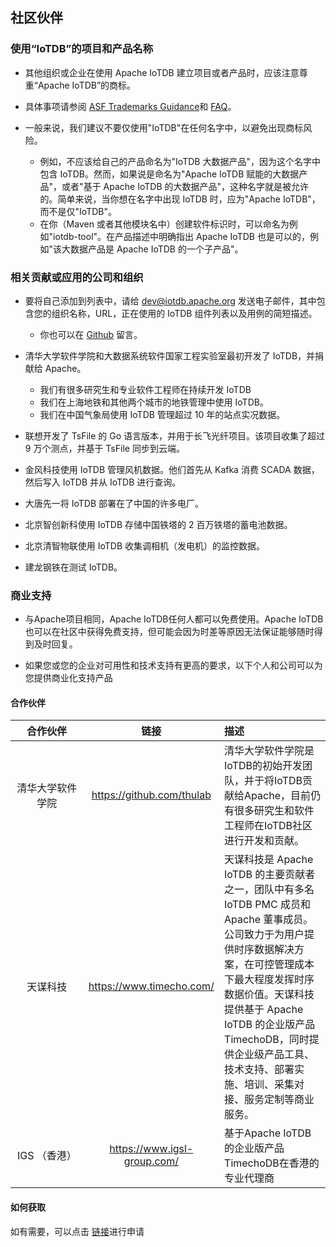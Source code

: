 <!--

    Licensed to the Apache Software Foundation (ASF) under one
    or more contributor license agreements.  See the NOTICE file
    distributed with this work for additional information
    regarding copyright ownership.  The ASF licenses this file
    to you under the Apache License, Version 2.0 (the
    "License"); you may not use this file except in compliance
    with the License.  You may obtain a copy of the License at
    
        http://www.apache.org/licenses/LICENSE-2.0
    
    Unless required by applicable law or agreed to in writing,
    software distributed under the License is distributed on an
    "AS IS" BASIS, WITHOUT WARRANTIES OR CONDITIONS OF ANY
    KIND, either express or implied.  See the License for the
    specific language governing permissions and limitations
    under the License.

-->

## 社区伙伴

### 使用“IoTDB”的项目和产品名称

- 其他组织或企业在使用 Apache IoTDB 建立项目或者产品时，应该注意尊重“Apache IoTDB”的商标。
- 具体事项请参阅 [ASF Trademarks Guidance](https://www.apache.org/foundation/marks/)和 [FAQ](https://www.apache.org/foundation/marks/faq/)。

- 一般来说，我们建议不要仅使用"IoTDB"在任何名字中，以避免出现商标风险。
  - 例如，不应该给自己的产品命名为"IoTDB 大数据产品"，因为这个名字中包含 IoTDB。然而，如果说是命名为"Apache IoTDB 赋能的大数据产品"，或者"基于 Apache IoTDB 的大数据产品"，这种名字就是被允许的。简单来说，当你想在名字中出现 IoTDB 时，应为"Apache IoTDB"，而不是仅"IoTDB"。
  - 在你（Maven 或者其他模块名中）创建软件标识时，可以命名为例如"iotdb-tool"。在产品描述中明确指出 Apache IoTDB 也是可以的，例如"该大数据产品是 Apache IoTDB 的一个子产品"。

### 相关贡献或应用的公司和组织
- 要将自己添加到列表中，请给 dev@iotdb.apache.org 发送电子邮件，其中包含您的组织名称，URL，正在使用的 IoTDB 组件列表以及用例的简短描述。
  - 你也可以在 [Github](https://github.com/apache/iotdb/issues/748) 留言。

- 清华大学软件学院和大数据系统软件国家工程实验室最初开发了 IoTDB，并捐献给 Apache。
	- 我们有很多研究生和专业软件工程师在持续开发 IoTDB
	- 我们在上海地铁和其他两个城市的地铁管理中使用 IoTDB。
	- 我们在中国气象局使用 IoTDB 管理超过 10 年的站点实况数据。
	
- 联想开发了 TsFile 的 Go 语言版本，并用于长飞光纤项目。该项目收集了超过 9 万个测点，并基于 TsFile 同步到云端。

- 金风科技使用 IoTDB 管理风机数据。他们首先从 Kafka 消费 SCADA 数据，然后写入 IoTDB 并从 IoTDB 进行查询。

- 大唐先一将 IoTDB 部署在了中国的许多电厂。
 
- 北京智创新科使用 IoTDB 存储中国铁塔的 2 百万铁塔的蓄电池数据。

- 北京清智物联使用 IoTDB 收集调相机（发电机）的监控数据。

- 建龙钢铁在测试 IoTDB。

### 商业支持
- 与Apache项目相同，Apache IoTDB任何人都可以免费使用。Apache IoTDB也可以在社区中获得免费支持，但可能会因为时差等原因无法保证能够随时得到及时回复。

- 如果您或您的企业对可用性和技术支持有更高的要求，以下个人和公司可以为您提供商业化支持产品
#### 合作伙伴
| <div style="width:100px;">合作伙伴      </div>   | 链接                        | 描述                                                         |
| :---------------: | :--------------------------: | :----------------------------------------------------------- |
| 清华大学软件学院 | https://github.com/thulab   | 清华大学软件学院是IoTDB的初始开发团队，并于将IoTDB贡献给Apache，目前仍有很多研究生和软件工程师在IoTDB社区进行开发和贡献。 |
| 天谋科技         | https://www.timecho.com/    | 天谋科技是 Apache IoTDB 的主要贡献者之一，团队中有多名 IoTDB PMC 成员和 Apache 董事成员。公司致力于为用户提供时序数据解决方案，在可控管理成本下最大程度发挥时序数据价值。天谋科技提供基于 Apache IoTDB 的企业版产品 TimechoDB，同时提供企业级产品工具、技术支持、部署实施、培训、采集对接、服务定制等商业服务。 |
| IGS （香港）     | https://www.igsl-group.com/ | 基于Apache IoTDB的企业版产品TimechoDB在香港的专业代理商      |

#### 如何获取
如有需要，可以点击 [链接](https://www.timecho.com/product)进行申请